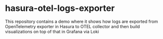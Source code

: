 # hasura-otel-logs-exporter
This repository contains a demo where it shows how logs are exported from OpenTelemetry exporter in Hasura to OTEL collector and then build visualizations on top of that in Grafana via Loki
